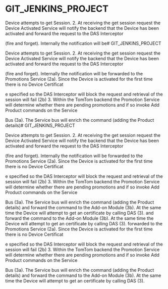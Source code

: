 # GIT_JENKINS_PROJECT

Device attempts to get Session.
2. At receiving the get session request the Device Activated Service will notify the backend that
the Device has been activated and forward the request to the DAS Interceptor


(fire and forget).
Internally the notification will be# GIT_JENKINS_PROJECT

Device attempts to get Session.
2. At receiving the get session request the Device Activated Service will notify the backend that
the Device has been activated and forward the request to the DAS Interceptor


(fire and forget).
Internally the notification will be forwarded to the Promotions Service (2a). Since the Device is
activated for the first time there is no Device Certificat


e specified so the DAS Interceptor will
block the request and retrieval of the session will fail (2b)
3. Within the TomTom backend the Promotion Service will determine whether there are pending
promotions and if so invoke Add Product commands on the Service

Bus (3a). The Service bus will
enrich the command (adding the Product details)# GIT_JENKINS_PROJECT

Device attempts to get Session.
2. At receiving the get session request the Device Activated Service will notify the backend that
the Device has been activated and forward the request to the DAS Interceptor


(fire and forget).
Internally the notification will be forwarded to the Promotions Service (2a). Since the Device is
activated for the first time there is no Device Certificat


e specified so the DAS Interceptor will
block the request and retrieval of the session will fail (2b)
3. Within the TomTom backend the Promotion Service will determine whether there are pending
promotions and if so invoke Add Product commands on the Service

Bus (3a). The Service bus will
enrich the command (adding the Product details) and forward the command to the Add-on
Module (3b). At the same time the Device will attempt to get an certificate by calling DAS (3).
 and forward the command to the Add-on
Module (3b). At the same time the Device will attempt to get an certificate by calling DAS (3).
 forwarded to the Promotions Service (2a). Since the Device is
activated for the first time there is no Device Certificat


e specified so the DAS Interceptor will
block the request and retrieval of the session will fail (2b)
3. Within the TomTom backend the Promotion Service will determine whether there are pending
promotions and if so invoke Add Product commands on the Service

Bus (3a). The Service bus will
enrich the command (adding the Product details) and forward the command to the Add-on
Module (3b). At the same time the Device will attempt to get an certificate by calling DAS (3).
